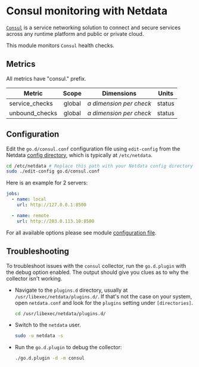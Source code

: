 <!--
title: "Consul monitoring with Netdata"
description: "Monitor the health and performance of Consul service meshes with zero configuration, per-second metric granularity, and interactive visualizations."
custom_edit_url: https://github.com/netdata/go.d.plugin/edit/master/modules/consul/README.md
sidebar_label: "Consul"
-->

# Consul monitoring with Netdata

[`Consul`](https://www.consul.io/) is a service networking solution to connect and secure services across any runtime
platform and public or private cloud.

This module monitors `Consul` health checks.

## Metrics

All metrics have "consul." prefix.

| Metric         | Scope  |          Dimensions          | Units  |
|----------------|:------:|:----------------------------:|:------:|
| service_checks | global | <i>a dimension per check</i> | status |
| unbound_checks | global | <i>a dimension per check</i> | status |

## Configuration

Edit the `go.d/consul.conf` configuration file using `edit-config` from the
Netdata [config directory](https://learn.netdata.cloud/docs/configure/nodes), which is typically at `/etc/netdata`.

```bash
cd /etc/netdata # Replace this path with your Netdata config directory
sudo ./edit-config go.d/consul.conf
```

Here is an example for 2 servers:

```yaml
jobs:
  - name: local
    url: http://127.0.0.1:8500

  - name: remote
    url: http://203.0.113.10:8500
```

For all available options please see
module [configuration file](https://github.com/netdata/go.d.plugin/blob/master/config/go.d/consul.conf).

## Troubleshooting

To troubleshoot issues with the `consul` collector, run the `go.d.plugin` with the debug option enabled. The output
should give you clues as to why the collector isn't working.

- Navigate to the `plugins.d` directory, usually at `/usr/libexec/netdata/plugins.d/`. If that's not the case on
  your system, open `netdata.conf` and look for the `plugins` setting under `[directories]`.

  ```bash
  cd /usr/libexec/netdata/plugins.d/
  ```

- Switch to the `netdata` user.

  ```bash
  sudo -u netdata -s
  ```

- Run the `go.d.plugin` to debug the collector:

  ```bash
  ./go.d.plugin -d -m consul
  ```

